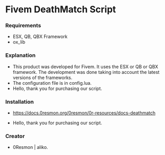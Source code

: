 # Fivem DeathMatch Script

### Requirements

- ESX, QB, QBX Framework
- ox_lib

### Explanation

- This product was developed for Fivem. It uses the ESX or QB or QBX framework. The development was done taking into account the latest versions of the frameworks.
- The configuration file is in config.lua.
- Hello, thank you for purchasing our script.

### Installation

- https://docs.0resmon.org/0resmon/0r-resources/docs-deathmatch

- Hello, thank you for purchasing our script.

### Creator

- 0Resmon | aliko.
